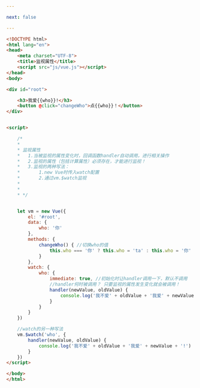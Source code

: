 ```yaml
---

next: false

---
```




<BlogInfo id="344" title="14.监视属性" author="白日梦想猿" pv=0 read_times=0 pre_cost_time="1分0秒" category="vue学习" tag_list="['vue学习']" create_time="2023.01.05 21:16:40" update_time="2023.01.05 21:32:02" />

```html
<!DOCTYPE html>
<html lang="en">
<head>
    <meta charset="UTF-8">
    <title>监视属性</title>
    <script src="js/vue.js"></script>
</head>
<body>

<div id="root">

    <h3>我爱{{who}}!</h3>
    <button @click="changeWho">点{{who}}！</button>
</div>


<script>

    /*
    *
    * 监视属性
    *   1.当被监视的属性变化时，回调函数handler自动调用，进行相关操作
    *   2.监视的属性（包括计算属性）必须存在，才能进行监视！
    *   3.监视的两种写法：
    *       1.new Vue时传入watch配置
    *       2.通过vm.$watch监视
    *
    *
    * */


    let vm = new Vue({
        el: '#root',
        data: {
            who: '你'
        },
        methods: {
            changeWho() { //切换who的值
                this.who === '你' ? this.who = 'ta' : this.who = '你'
            }
        },
        watch: {
            who: {
                immediate: true, //初始化时让handler调用一下，默认不调用
                //handler何时被调用？ 只要监视的属性发生变化就会被调用！
                handler(newValue, oldValue) {
                    console.log('我不爱' + oldValue + '我爱' + newValue + '!')
                }
            }
        }
    })

    //watch的另一种写法
    vm.$watch('who', {
        handler(newValue, oldValue) {
            console.log('我不爱' + oldValue + '我爱' + newValue + '!')
        }
    })
</script>

</body>
</html>
```



<ActionBox />
